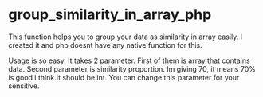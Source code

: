 # group_similarity_in_array_php
This function helps you to group your data as similarity in array easily. I created it and php doesnt have any native function for this.

Usage is so easy.
It takes 2 parameter. First of them is array that contains data. Second parameter is similarity proportion. Im giving 70, it means 70% is good i think.It should be int.
You can change this parameter for your sensitive.
